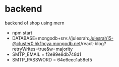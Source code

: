 # backend
backend of shop using mern

* npm start
* DATABASE=mongodb+srv://julesrah:Julesrah15-@cluster0.hk1hcya.mongodb.net/react-blog?retryWrites=true&w=majority
* SMTP_EMAIL = f2e99e8db748d1
* SMTP_PASSWORD = 64e6eec1a58ef5
